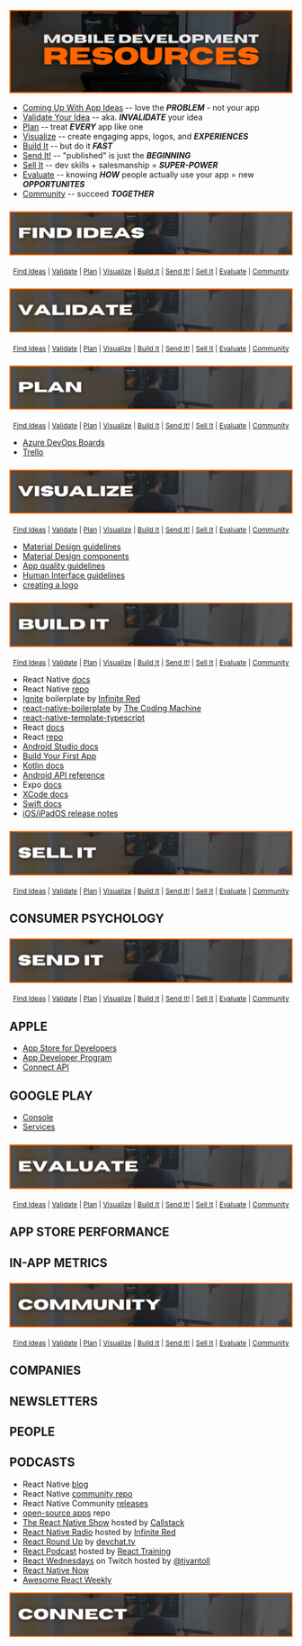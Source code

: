 ![mobile dev tools repo graphic](./assets/title.png)

- [Coming Up With App Ideas](#find-ideas) -- love the **_PROBLEM_** - not your app
- [Validate Your Idea](#validate) -- aka. **_INVALIDATE_** your idea
- [Plan](#plan) -- treat **_EVERY_** app like one
- [Visualize](#visualize) -- create engaging apps, logos, and **_EXPERIENCES_**
- [Build It](#build-it) -- but do it **_FAST_**
- [Send It!](#send-it) -- "published" is just the **_BEGINNING_**
- [Sell It](#sell-it) -- dev skills + salesmanship = **_SUPER-POWER_**
- [Evaluate](#evaluate) -- knowing **_HOW_** people actually use your app = new **_OPPORTUNITES_**
- [Community](#community) -- succeed **_TOGETHER_**

<h3 id='finding-ideas'>

![mobile dev tools repo graphic](./assets/find-ideas.png)

</h3>

<div align='center' style='font-size: 12px;'>

[Find Ideas](#find-ideas) | [Validate](#validate) | [Plan](#plan) | [Visualize](#visualize) | [Build It](#build-it) | [Send It!](#send-it) | [Sell It](#sell-it) | [Evaluate](#evaluate) | [Community](#community)

</div>

<h3 id='validate'>

![mobile dev tools repo graphic](./assets/validate.png)

</h3>

<div align='center' style='font-size: 12px;'>

[Find Ideas](#finding-ideas) | [Validate](#validate) | [Plan](#plan) | [Visualize](#visualize) | [Build It](#build-it) | [Send It!](#send-it) | [Sell It](#sell-it) | [Evaluate](#evaluate) | [Community](#community)

</div>

<h3 id='business'>

![mobile dev tools repo graphic](./assets/plan.png)

</h3>

<div align='center' style='font-size: 12px;'>

[Find Ideas](#finding-ideas) | [Validate](#validate) | [Plan](#plan) | [Visualize](#visualize) | [Build It](#build-it) | [Send It!](#send-it) | [Sell It](#sell-it) | [Evaluate](#evaluate) | [Community](#community)

</div>

- [Azure DevOps Boards](https://azure.microsoft.com/en-us/services/devops/?nav=min)
- [Trello](https://trello.com/)

<h3 id='visualize'>

![mobile dev tools repo graphic](./assets/visualize.png)

</h3>

<div align='center' style='font-size: 12px;'>

[Find Ideas](#finding-ideas) | [Validate](#validate) | [Plan](#plan) | [Visualize](#visualize) | [Build It](#build-it) | [Send It!](#send-it) | [Sell It](#sell-it) | [Evaluate](#evaluate) | [Community](#community)

</div>

- [Material Design guidelines](https://material.io/design)
- [Material Design components](https://material.io/develop/android)
- [App quality guidelines](https://developer.android.com/quality)
- [Human Interface guidelines](https://developer.apple.com/design/human-interface-guidelines/ios/overview/themes/)
- [creating a logo](https://designschool.canva.com/courses/creating-a-logo/?lesson=the-how-and-why-of-designing-logos)

<h3 id='build-it'>

![mobile dev tools repo graphic](./assets/build-it.png)

</h3>

<div align='center' style='font-size: 12px;'>

[Find Ideas](#finding-ideas) | [Validate](#validate) | [Plan](#plan) | [Visualize](#visualize) | [Build It](#build-it) | [Send It!](#send-it) | [Sell It](#sell-it) | [Evaluate](#evaluate) | [Community](#community)

</div>

- React Native [docs](http://reactnative.dev/docs/getting-started)
- React Native [repo](https://github.com/facebook/react-native/)
- [Ignite](https://github.com/infinitered/ignite) boilerplate by [Infinite Red](https://infinite.red/)
- [react-native-boilerplate](https://github.com/thecodingmachine/react-native-boilerplate/tree/master/template) by [The Coding Machine](https://www.thecodingmachine.com/en/home-2/)
- [react-native-template-typescript](https://github.com/react-native-community/react-native-template-typescript)
- React [docs](https://reactjs.org/docs)
- React [repo](https://github.com/facebook/react)
- [Android Studio docs](https://developer.android.com/docs)
- [Build Your First App](https://developer.android.com/training/basics/firstapp)
- [Kotlin docs](https://developer.android.com/kotlin)
- [Android API reference](https://developer.android.com/reference)
- Expo [docs](https://docs.expo.io/)
- [XCode docs](https://developer.apple.com/documentation/xcode/)
- [Swift docs](https://developer.apple.com/documentation/swift)
- [iOS/iPadOS release notes](https://developer.apple.com/documentation/ios-ipados-release-notes)

<h3 id='sell-it'>

![mobile dev tools repo graphic](./assets/sell-it.png)

</h3>

<div align='center' style='font-size: 12px;'>

[Find Ideas](#finding-ideas) | [Validate](#validate) | [Plan](#plan) | [Visualize](#visualize) | [Build It](#build-it) | [Send It!](#send-it) | [Sell It](#sell-it) | [Evaluate](#evaluate) | [Community](#community)

</div>

## **CONSUMER PSYCHOLOGY**

<h3 id='send-it'>

![mobile dev tools repo graphic](./assets/send-it.png)

</h3>

<div align='center' style='font-size: 12px;'>

[Find Ideas](#finding-ideas) | [Validate](#validate) | [Plan](#plan) | [Visualize](#visualize) | [Build It](#build-it) | [Send It!](#send-it) | [Sell It](#sell-it) | [Evaluate](#evaluate) | [Community](#community)

</div>

## **APPLE**

- [App Store for Developers](https://developer.apple.com/app-store/)
- [App Developer Program](https://developer.apple.com/programs/whats-included/)
- [Connect API](https://developer.apple.com/documentation/appstoreconnectapi)

## **GOOGLE PLAY**

- [Console](https://developer.android.com/distribute/console?hl=ru)
- [Services](https://developer.android.com/distribute/play-services?hl=ru)

<h3 id='evaluate'>

![mobile dev tools repo graphic](./assets/evaluate.png)

</h3>

<div align='center' style='font-size: 12px;'>

[Find Ideas](#finding-ideas) | [Validate](#validate) | [Plan](#plan) | [Visualize](#visualize) | [Build It](#build-it) | [Send It!](#send-it) | [Sell It](#sell-it) | [Evaluate](#evaluate) | [Community](#community)

</div>

## **APP STORE PERFORMANCE**

## **IN-APP METRICS**

<h3 id='community'>

![mobile dev tools repo graphic](./assets/community.png)

</h3>

<div align='center' style='font-size: 12px;'>

[Find Ideas](#finding-ideas) | [Validate](#validate) | [Plan](#plan) | [Visualize](#visualize) | [Build It](#build-it) | [Send It!](#send-it) | [Sell It](#sell-it) | [Evaluate](#evaluate) | [Community](#community)

</div>

## **COMPANIES**

## **NEWSLETTERS**

## **PEOPLE**

## **PODCASTS**

- React Native [blog](https://reactnative.dev/blog)
- React Native [community repo](https://github.com/react-native-community)
- React Native Community [releases](https://github.com/react-native-community/releases)
- [open-source apps](https://github.com/ReactNativeNews/React-Native-Apps) repo
- [The React Native Show](https://callstack.com/podcast-react-native-show) hosted by [Callstack](https://callstack.com/)
- [React Native Radio](https://reactnativeradio.com/) hosted by [Infinite Red](http://infinite.red/)
- [React Round Up](https://devchat.tv/podcasts/react-round-up/) by [devchat.tv](https://devchat.tv/)
- [React Podcast](https://reactpodcast.simplecast.com/) hosted by [React Training](https://reacttraining.com/)
- [React Wednesdays](https://www.telerik.com/react-wednesdays) on Twitch hosted by [@tjvantoll](https://twitter.com/tjvantoll)
- [React Native Now](https://reactnativenow.com/issues)
- [Awesome React Weekly](https://react.libhunt.com/newsletter/archive)

![mobile development tools readme graphic](./assets/connect.png)
